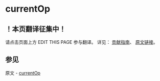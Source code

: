 # currentOp

## ！本页翻译征集中！

请点击页面上方 EDIT THIS PAGE 参与翻译。
详见：
[贡献指南]( https://github.com/JinMuInfo/MongoDB-Manual-zh/blob/master/CONTRIBUTING.md )、
[原文链接](  https://docs.mongodb.com/manual/reference/command/currentOp/  )。

## 参见

原文 - [currentOp]( https://docs.mongodb.com/manual/reference/command/currentOp/ )

